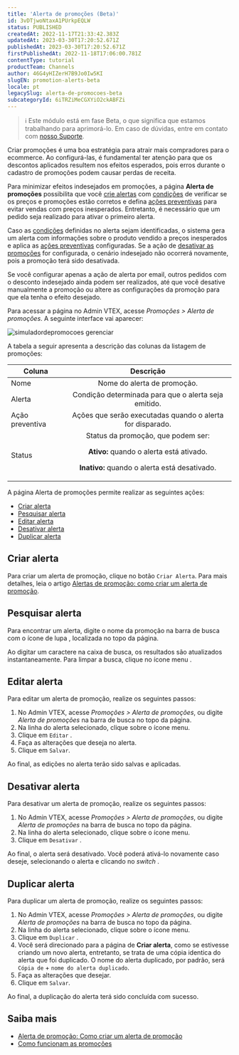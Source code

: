 ```yaml
---
title: 'Alerta de promoções (Beta)'
id: 3vDTjwoNtaxA1PUrkpEQLW
status: PUBLISHED
createdAt: 2022-11-17T21:33:42.383Z
updatedAt: 2023-03-30T17:20:52.671Z
publishedAt: 2023-03-30T17:20:52.671Z
firstPublishedAt: 2022-11-18T17:06:00.781Z
contentType: tutorial
productTeam: Channels
author: 46G4yHIZerH7B9Jo0Iw5KI
slugEN: promotion-alerts-beta
locale: pt
legacySlug: alerta-de-promocoes-beta
subcategoryId: 6iTRZiMeCGXYiO2ckABFZi
---
```


>ℹ️ Este módulo está em fase Beta, o que significa que estamos trabalhando para aprimorá-lo. Em caso de dúvidas, entre em contato com [nosso Suporte](https://support.vtex.com/hc/pt-br/requests).

Criar promoções é uma boa estratégia para atrair mais compradores para o ecommerce. Ao configurá-las, é fundamental ter atenção para que os descontos aplicados resultem nos efeitos esperados, pois erros durante o cadastro de promoções podem causar perdas de receita.

Para minimizar efeitos indesejados em promoções, a página **Alerta de promoções** possibilita que você [crie alertas](https://help.vtex.com/pt/tutorial/alerta-de-promocoes-como-criar-um-alerta-beta--14nC51OlGoCSBLlBkZhkRR) com [condições](https://help.vtex.com/pt/tutorial/alerta-de-promocoes-como-criar-um-alerta-beta--14nC51OlGoCSBLlBkZhkRR#condicoes) de verificar se os preços e promoções estão corretos e defina [ações preventivas](https://help.vtex.com/pt/tutorial/alerta-de-promocoes-como-criar-um-alerta-beta--14nC51OlGoCSBLlBkZhkRR#acoes-preventivas) para evitar vendas com preços inesperados. Entretanto, é necessário que um pedido seja realizado para ativar o primeiro alerta.

Caso as [condições](https://help.vtex.com/pt/tutorial/alerta-de-promocoes-como-criar-um-alerta-beta--14nC51OlGoCSBLlBkZhkRR#condicoes) definidas no alerta sejam identificadas, o sistema gera um alerta com informações sobre o produto vendido a preços inesperados e aplica as [ações preventivas](https://help.vtex.com/pt/tutorial/alerta-de-promocoes-como-criar-um-alerta-beta--14nC51OlGoCSBLlBkZhkRR#acoes-preventivas) configuradas. Se a ação de [desativar as promoções](https://help.vtex.com/pt/tutorial/alerta-de-promocoes-como-criar-um-alerta-beta--14nC51OlGoCSBLlBkZhkRR#acoes-preventivas) for configurada, o cenário indesejado não ocorrerá novamente, pois a promoção terá sido desativada.

Se você configurar apenas a ação de alerta por email, outros pedidos com o desconto indesejado ainda podem ser realizados, até que você desative manualmente a promoção ou altere as configurações da promoção para que ela tenha o efeito desejado.

Para acessar a página no Admin VTEX, acesse *Promoções > Alerta de promoções*. A seguinte interface vai aparecer:

![simuladordepromocoes gerenciar](https://images.ctfassets.net/alneenqid6w5/4E0oZf13zNjKgj5MNRYiuf/94c9af89ae0bad5601b316dfc73a6caf/simuladordepromocoes_gerenciar.gif)

A tabela a seguir apresenta a descrição das colunas da listagem de promoções:

| Coluna | Descrição | 
| ------ |:-------------:|
| Nome | Nome do alerta de promoção. |
| Alerta | Condição determinada para que o alerta seja emitido. |
| Ação preventiva | Ações que serão executadas quando o alerta for disparado. |
| Status | Status da promoção, que podem ser: <p><strong> Ativo:</strong> quando o alerta está ativado. </p> <p> <strong>Inativo:</strong> quando o alerta está desativado. </p> |

A página Alerta de promoções permite realizar as seguintes ações:

- [Criar alerta](#criar-alerta)
- [Pesquisar alerta](#pesquisar-alerta)
- [Editar alerta](#editar-alerta)
- [Desativar alerta](#desativar-alerta)
- [Duplicar alerta](#duplicar-alerta)

## Criar alerta

Para criar um alerta de promoção, clique no botão `Criar Alerta`. Para mais detalhes, leia o artigo [Alertas de promoção: como criar um alerta de promoção](https://help.vtex.com/pt/tutorial/alerta-de-promocoes-como-criar-um-alerta-beta--14nC51OlGoCSBLlBkZhkRR).

## Pesquisar alerta

Para encontrar um alerta, digite o nome da promoção na barra de busca com o ícone de lupa <i class="fas fa-search"></i> , localizada no topo da página.

Ao digitar um caractere na caixa de busca, os resultados são atualizados instantaneamente. Para limpar a busca, clique no ícone menu <i class="far fa-times-circle"></i>.

## Editar alerta

Para editar um alerta de promoção, realize os seguintes passos:

1. No Admin VTEX, acesse *Promoções > Alerta de promoções*, ou digite *Alerta de promoções* na barra de busca no topo da página. 
2. Na linha do alerta selecionado, clique sobre o ícone <i class="fas fa-ellipsis-v"></i> menu.
3. Clique em `Editar` <i class="fal fa-pencil"></i>.
4. Faça as alterações que deseja no alerta.
5. Clique em `Salvar`.

Ao final, as edições no alerta terão sido salvas e aplicadas.

## Desativar alerta 

Para desativar um alerta de promoção, realize os seguintes passos:

1. No Admin VTEX, acesse *Promoções > Alerta de promoções*, ou digite *Alerta de promoções* na barra de busca no topo da página.
2. Na linha do alerta selecionado, clique sobre o ícone <i class="fas fa-ellipsis-v"></i> menu.
3. Clique em `Desativar` <i class="far fa-times"></i>.

Ao final, o alerta será desativado. Você poderá ativá-lo novamente caso deseje, selecionando o alerta e clicando no *switch* <i class="fas fa-toggle-on"></i>.

## Duplicar alerta

Para duplicar um alerta de promoção, realize os seguintes passos:

1. No Admin VTEX, acesse *Promoções > Alerta de promoções*, ou digite *Alerta de promoções* na barra de busca no topo da página.
2. Na linha do alerta selecionado, clique sobre o ícone <i class="fas fa-ellipsis-v"></i> menu.
3. Clique em `Duplicar` <i class="far fa-clone"></i>.
4. Você será direcionado para a página de **Criar alerta**, como se estivesse criando um novo alerta, entretanto, se trata de uma cópia identica do alerta que foi duplicado. O nome do alerta duplicado, por padrão, será `Cópia de` + `nome do alerta duplicado`.
5. Faça as alterações que desejar.
6. Clique em `Salvar`.

Ao final, a duplicação do alerta terá sido concluída com sucesso.

## Saiba mais

- [Alerta de promoção: Como criar um alerta de promoção](https://help.vtex.com/pt/tutorial/alerta-de-promocoes-como-criar-um-alerta-beta--14nC51OlGoCSBLlBkZhkRR)
- [Como funcionam as promoções](https://help.vtex.com/pt/tracks/promocoes--6asfF1vFYiZgTQtOzwJchR)
